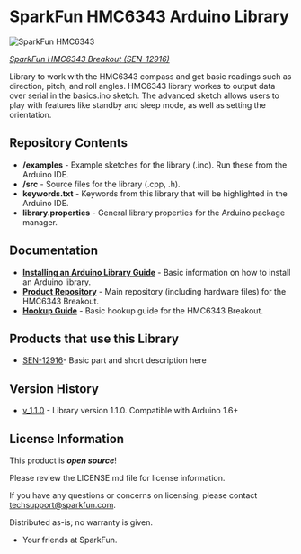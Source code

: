 SparkFun HMC6343 Arduino Library
========================================

![SparkFun HMC6343](https://cdn.sparkfun.com//assets/parts/9/8/2/8/12916-01.jpg)

[*SparkFun HMC6343 Breakout (SEN-12916)*](https://www.sparkfun.com/products/12916)

Library to work with the HMC6343 compass and get basic readings such as direction, pitch, and roll angles.
HMC6343 library workes to output data over serial in the basics.ino sketch. The advanced sketch allows users to play with features like standby and sleep mode, as well as setting the orientation.

Repository Contents
-------------------

* **/examples** - Example sketches for the library (.ino). Run these from the Arduino IDE. 
* **/src** - Source files for the library (.cpp, .h).
* **keywords.txt** - Keywords from this library that will be highlighted in the Arduino IDE. 
* **library.properties** - General library properties for the Arduino package manager. 

Documentation
--------------

* **[Installing an Arduino Library Guide](https://learn.sparkfun.com/tutorials/installing-an-arduino-library)** - Basic information on how to install an Arduino library.
* **[Product Repository](https://github.com/sparkfun/HMC6343_Breakout)** - Main repository (including hardware files) for the HMC6343 Breakout.
* **[Hookup Guide](https://learn.sparkfun.com/tutorials/hmc6343-3-axis-compass-hookup-guide)** - Basic hookup guide for the HMC6343 Breakout.

Products that use this Library 
---------------------------------

* [SEN-12916](https://www.sparkfun.com/products/12916)- Basic part and short description here

Version History
---------------

* [v_1.1.0](https://github.com/sparkfun/HMC6343_Breakout/tree/v_1.1.0) - Library version 1.1.0. Compatible with Arduino 1.6+ 

License Information
-------------------

This product is _**open source**_! 

Please review the LICENSE.md file for license information. 

If you have any questions or concerns on licensing, please contact techsupport@sparkfun.com.

Distributed as-is; no warranty is given.

- Your friends at SparkFun.

